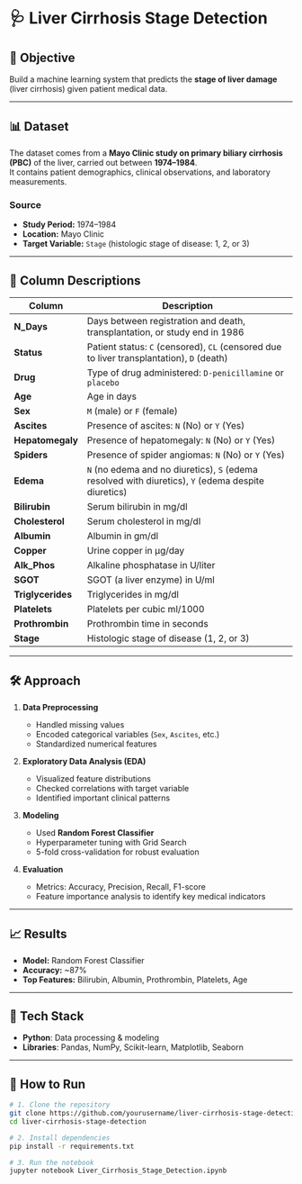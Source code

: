 # 🩺 Liver Cirrhosis Stage Detection

## 📌 Objective
Build a machine learning system that predicts the **stage of liver damage** (liver cirrhosis) given patient medical data.

---

## 📊 Dataset
The dataset comes from a **Mayo Clinic study on primary biliary cirrhosis (PBC)** of the liver, carried out between **1974–1984**.  
It contains patient demographics, clinical observations, and laboratory measurements.

### **Source**
- **Study Period:** 1974–1984  
- **Location:** Mayo Clinic  
- **Target Variable:** `Stage` (histologic stage of disease: 1, 2, or 3)

---

## 📄 Column Descriptions

| Column         | Description |
|----------------|-------------|
| **N_Days**     | Days between registration and death, transplantation, or study end in 1986 |
| **Status**     | Patient status: `C` (censored), `CL` (censored due to liver transplantation), `D` (death) |
| **Drug**       | Type of drug administered: `D-penicillamine` or `placebo` |
| **Age**        | Age in days |
| **Sex**        | `M` (male) or `F` (female) |
| **Ascites**    | Presence of ascites: `N` (No) or `Y` (Yes) |
| **Hepatomegaly** | Presence of hepatomegaly: `N` (No) or `Y` (Yes) |
| **Spiders**    | Presence of spider angiomas: `N` (No) or `Y` (Yes) |
| **Edema**      | `N` (no edema and no diuretics), `S` (edema resolved with diuretics), `Y` (edema despite diuretics) |
| **Bilirubin**  | Serum bilirubin in mg/dl |
| **Cholesterol**| Serum cholesterol in mg/dl |
| **Albumin**    | Albumin in gm/dl |
| **Copper**     | Urine copper in µg/day |
| **Alk_Phos**   | Alkaline phosphatase in U/liter |
| **SGOT**       | SGOT (a liver enzyme) in U/ml |
| **Triglycerides** | Triglycerides in mg/dl |
| **Platelets**  | Platelets per cubic ml/1000 |
| **Prothrombin**| Prothrombin time in seconds |
| **Stage**      | Histologic stage of disease (1, 2, or 3) |

---

## 🛠 Approach

1. **Data Preprocessing**
   - Handled missing values
   - Encoded categorical variables (`Sex`, `Ascites`, etc.)
   - Standardized numerical features

2. **Exploratory Data Analysis (EDA)**
   - Visualized feature distributions
   - Checked correlations with target variable
   - Identified important clinical patterns

3. **Modeling**
   - Used **Random Forest Classifier**
   - Hyperparameter tuning with Grid Search
   - 5-fold cross-validation for robust evaluation

4. **Evaluation**
   - Metrics: Accuracy, Precision, Recall, F1-score
   - Feature importance analysis to identify key medical indicators

---

## 📈 Results
- **Model:** Random Forest Classifier  
- **Accuracy:** ~87%   
- **Top Features:** Bilirubin, Albumin, Prothrombin, Platelets, Age

---

## 🧰 Tech Stack
- **Python**: Data processing & modeling
- **Libraries**: Pandas, NumPy, Scikit-learn, Matplotlib, Seaborn

---

## 🚀 How to Run

```bash
# 1. Clone the repository
git clone https://github.com/yourusername/liver-cirrhosis-stage-detection.git
cd liver-cirrhosis-stage-detection

# 2. Install dependencies
pip install -r requirements.txt

# 3. Run the notebook
jupyter notebook Liver_Cirrhosis_Stage_Detection.ipynb
